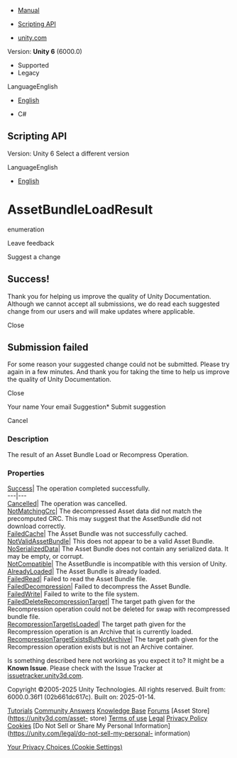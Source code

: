 [ ]()

  * [Manual](../Manual/index.html)
  * [Scripting API](../ScriptReference/index.html)

  * [unity.com](https://unity.com/)

Version: **Unity 6** (6000.0)

  * Supported
  * Legacy

LanguageEnglish

  * [English]()

  * C#

[ ](https://docs.unity3d.com)

## Scripting API

Version: Unity 6 Select a different version

LanguageEnglish

  * [English]()

# AssetBundleLoadResult

enumeration

Leave feedback

Suggest a change

## Success!

Thank you for helping us improve the quality of Unity Documentation. Although
we cannot accept all submissions, we do read each suggested change from our
users and will make updates where applicable.

Close

## Submission failed

For some reason your suggested change could not be submitted. Please <a>try
again</a> in a few minutes. And thank you for taking the time to help us
improve the quality of Unity Documentation.

Close

Your name Your email Suggestion* Submit suggestion

Cancel

[ ]()

### Description

The result of an Asset Bundle Load or Recompress Operation.

### Properties

[Success](AssetBundleLoadResult.Success.html)| The operation completed
successfully.  
---|---  
[Cancelled](AssetBundleLoadResult.Cancelled.html)| The operation was
cancelled.  
[NotMatchingCrc](AssetBundleLoadResult.NotMatchingCrc.html)| The decompressed
Asset data did not match the precomputed CRC. This may suggest that the
AssetBundle did not download correctly.  
[FailedCache](AssetBundleLoadResult.FailedCache.html)| The Asset Bundle was
not successfully cached.  
[NotValidAssetBundle](AssetBundleLoadResult.NotValidAssetBundle.html)| This
does not appear to be a valid Asset Bundle.  
[NoSerializedData](AssetBundleLoadResult.NoSerializedData.html)| The Asset
Bundle does not contain any serialized data. It may be empty, or corrupt.  
[NotCompatible](AssetBundleLoadResult.NotCompatible.html)| The AssetBundle is
incompatible with this version of Unity.  
[AlreadyLoaded](AssetBundleLoadResult.AlreadyLoaded.html)| The Asset Bundle is
already loaded.  
[FailedRead](AssetBundleLoadResult.FailedRead.html)| Failed to read the Asset
Bundle file.  
[FailedDecompression](AssetBundleLoadResult.FailedDecompression.html)| Failed
to decompress the Asset Bundle.  
[FailedWrite](AssetBundleLoadResult.FailedWrite.html)| Failed to write to the
file system.  
[FailedDeleteRecompressionTarget](AssetBundleLoadResult.FailedDeleteRecompressionTarget.html)|
The target path given for the Recompression operation could not be deleted for
swap with recompressed bundle file.  
[RecompressionTargetIsLoaded](AssetBundleLoadResult.RecompressionTargetIsLoaded.html)|
The target path given for the Recompression operation is an Archive that is
currently loaded.  
[RecompressionTargetExistsButNotArchive](AssetBundleLoadResult.RecompressionTargetExistsButNotArchive.html)|
The target path given for the Recompression operation exists but is not an
Archive container.  
  
Is something described here not working as you expect it to? It might be a
**Known Issue**. Please check with the Issue Tracker at
[issuetracker.unity3d.com](https://issuetracker.unity3d.com).

Copyright ©2005-2025 Unity Technologies. All rights reserved. Built from:
6000.0.36f1 (02b661dc617c). Built on: 2025-01-14.

[Tutorials](https://unity3d.com/learn) [Community
Answers](https://answers.unity3d.com) [Knowledge
Base](https://support.unity3d.com/hc/en-us)
[Forums](https://forum.unity3d.com) [Asset Store](https://unity3d.com/asset-
store) [Terms of use](https://docs.unity3d.com/Manual/TermsOfUse.html)
[Legal](https://unity.com/legal) [Privacy
Policy](https://unity.com/legal/privacy-policy)
[Cookies](https://unity.com/legal/cookie-policy) [Do Not Sell or Share My
Personal Information](https://unity.com/legal/do-not-sell-my-personal-
information)

[Your Privacy Choices (Cookie Settings)](javascript:void\(0\);)

